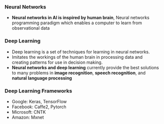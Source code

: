 ### Neural Networks

* **Neural networks in AI is inspired by human brain**,  Neural networks programming paradigm which enables a computer to learn from observational data

### Deep Learning

* Deep learning is a set of techniques for learning in neural networks.
* Imitates the workings of the human brain in processing data and creating patterns for use in decision making.
* **Neural networks and deep learning** currently provide the best solutions to many problems in **image recognition**, **speech recognition**, and **natural language processing**

### Deep Learning Frameworks

* Google: Keras, TensorFlow
* Facebook: Caffe2, Pytorch
* Microsoft: CNTK
* Amazon: Mxnet
